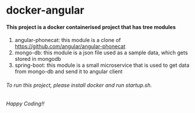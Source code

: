 # docker-angular

#### This project is a docker containerised project that has tree modules
  1. angular-phonecat: this module is a clone of https://github.com/angular/angular-phonecat
  2. mongo-db: this module is a json file used as a sample data, which gets stored in mongodb
  3. spring-boot: this module is a small microservice that is used to get data from mongo-db and send it to angular client

###### To run this project, please install docker and run startup.sh.

###### Happy Coding!!
